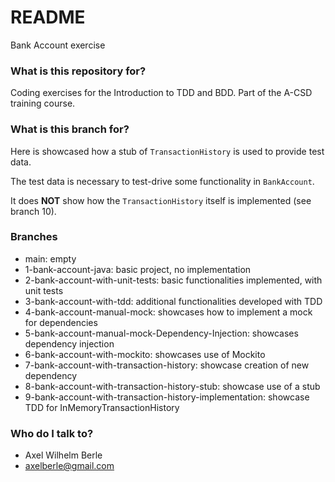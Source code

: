 # README #

Bank Account exercise

### What is this repository for? ###

Coding exercises for the Introduction to TDD and BDD.
Part of the A-CSD training course.

### What is this branch for? ###

Here is showcased how a stub of `TransactionHistory` is used to provide test data.

The test data is necessary to test-drive
some functionality in `BankAccount`.

It does __NOT__ show how the `TransactionHistory` itself is implemented (see branch 10).




### Branches ###

* main: empty
* 1-bank-account-java: basic project, no implementation
* 2-bank-account-with-unit-tests: basic functionalities implemented, with unit tests
* 3-bank-account-with-tdd: additional functionalities developed with TDD
* 4-bank-account-manual-mock: showcases how to implement a mock for dependencies
* 5-bank-account-manual-mock-Dependency-Injection: showcases dependency injection
* 6-bank-account-with-mockito: showcases use of Mockito
* 7-bank-account-with-transaction-history: showcase creation of new dependency
* 8-bank-account-with-transaction-history-stub: showcase use of a stub
* 9-bank-account-with-transaction-history-implementation: showcase TDD for InMemoryTransactionHistory




### Who do I talk to? ###

* Axel Wilhelm Berle
* axelberle@gmail.com


